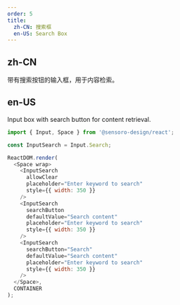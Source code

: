 ```yaml
---
order: 5
title:
  zh-CN: 搜索框
  en-US: Search Box
---
```


## zh-CN

带有搜索按钮的输入框，用于内容检索。

## en-US

Input box with search button for content retrieval.

```js
import { Input, Space } from '@sensoro-design/react';

const InputSearch = Input.Search;

ReactDOM.render(
  <Space wrap>
    <InputSearch
      allowClear
      placeholder="Enter keyword to search"
      style={{ width: 350 }}
    />
    <InputSearch
      searchButton
      defaultValue="Search content"
      placeholder="Enter keyword to search"
      style={{ width: 350 }}
    />
    <InputSearch
      searchButton="Search"
      defaultValue="Search content"
      placeholder="Enter keyword to search"
      style={{ width: 350 }}
    />
  </Space>,
  CONTAINER
);
```
